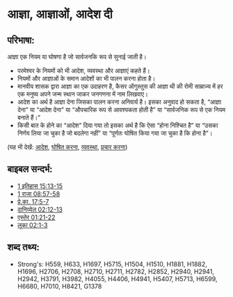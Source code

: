 # आज्ञा, आज्ञाओं, आदेश दी #

## परिभाषा: ##

आज्ञा एक नियम या घोषणा है जो सार्वजनकि रूप से सुनाई जाती है।

* परमेश्वर के नियमों को भी आदेश, व्यवस्था और आज्ञाएं कहते हैं।
* नियमों और आज्ञाओं के समान आदेशों का भी पालन करना होता है।
* मानवीय शासक द्वारा आज्ञा का एक उदाहरण है, कैसर ऑगुस्तुस की आज्ञा थी की रोमी साम्राज्य में हर एक मनुष्य अपने जन्म स्थान जाकर जनगणना में नाम लिखवाए।
* आदेश का अर्थ है आज्ञा देना जिसका पालन करना अनिवार्य है। इसका अनुवाद हो सकता है, “आज्ञा देना” या “आदेश देना” या “औपचारिक रूप से आवश्यकता होती है” या “सार्वजनिक रूप से एक नियम बनाते हैं।”
* किसी बात के होने का “आदेश” दिया गया तो इसका अर्थ है कि ऐसा “होना निश्चित है” या “उसका निर्णय लिया जा चुका है जो बदलेगा नहीं” या “पूर्णतः घोषित किया गया जा चुका है कि होना है”।

(यह भी देखें: [आदेश](../kt/command.md), [घोषित करना](../other/declare.md), [व्यवस्था](../other/law.md), [प्रचार करना](../other/proclaim.md))

## बाइबल सन्दर्भ: ##

* [1 इतिहास 15:13-15](rc://en/tn/help/1ch/15/13)
* [1 राजा 08:57-58](rc://en/tn/help/1ki/08/57)
* [प्रे.का. 17:5-7](rc://en/tn/help/act/17/05)
* [दानिय्येल 02:12-13](rc://en/tn/help/dan/02/12)
* [एस्तेर 01:21-22](rc://en/tn/help/est/01/21)
* [लूका 02:1-3](rc://en/tn/help/luk/02/01)

## शब्द तथ्य: ##

* Strong's: H559, H633, H1697, H5715, H1504, H1510, H1881, H1882, H1696, H2706, H2708, H2710, H2711, H2782, H2852, H2940, H2941, H2942, H3791, H3982, H4055, H4406, H4941, H5407, H5713, H6599, H6680, H7010, H8421, G1378
